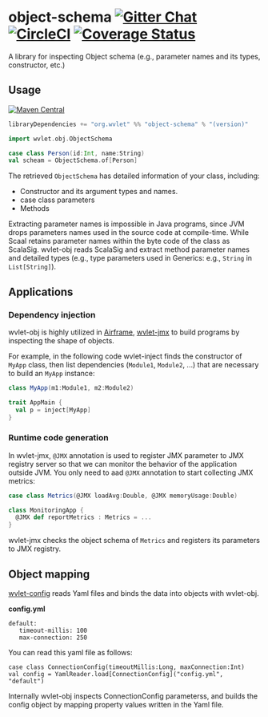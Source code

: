 # object-schema  [![Gitter Chat][gitter-badge]][gitter-link] [![CircleCI](https://circleci.com/gh/wvlet/object-schema.svg?style=svg)](https://circleci.com/gh/wvlet/object-schema) [![Coverage Status][coverall-badge]][coverall-link]

[gitter-badge]: https://badges.gitter.im/Join%20Chat.svg
[gitter-link]: https://gitter.im/wvlet/wvlet?utm_source=badge&utm_medium=badge&utm_campaign=pr-badge&utm_content=badge
[coverall-badge]: https://coveralls.io/repos/github/wvlet/object-schema/badge.svg?branch=master
[coverall-link]: https://coveralls.io/github/wvlet/object-schema?branch=master

A library for inspecting Object schema (e.g., parameter names and its types, constructor, etc.)

## Usage

[![Maven Central](https://maven-badges.herokuapp.com/maven-central/org.wvlet/object-schema_2.11/badge.svg)](https://maven-badges.herokuapp.com/maven-central/org.wvlet/object-schema_2.11/)

```scala
libraryDependencies += "org.wvlet" %% "object-schema" % "(version)"
```


```scala
import wvlet.obj.ObjectSchema

case class Person(id:Int, name:String)
val scheam = ObjectSchema.of[Person]
```

The retrieved `ObjectSchema` has detailed information of your class, including:
* Constructor and its argument types and names.
* case class parameters
* Methods

Extracting parameter names is impossible in Java programs, since JVM drops parameters names used in the source code at compile-time. While Scaal retains parameter names within the byte code of the class as ScalaSig. wvlet-obj reads ScalaSig and extract method parameter names and
detailed types (e.g., type parameters used in Generics: e.g., `String` in `List[String]`).


## Applications

### Dependency injection
wvlet-obj is highly utilized in [Airframe](https://github.com/wvlet/airframe), [wvlet-jmx](https://github.com/wvlet/jmx) to build programs by inspecting the shape of objects.

For example, in the following code wvlet-inject finds the constructor of `MyApp` class, then list dependencies (`Module1`, `Module2`, ...) that are necessary to build an `MyApp` instance:
```scala
class MyApp(m1:Module1, m2:Module2)

trait AppMain {
  val p = inject[MyApp]
}
```

### Runtime code generation

In wvlet-jmx, `@JMX` annotation is used to register JMX parameter to JMX registry server so that we can monitor the behavior of the application outside JVM.
You only need to aad `@JMX` annotation to start collecting JMX metrics:

```scala
case class Metrics(@JMX loadAvg:Double, @JMX memoryUsage:Double)

class MonitoringApp {
  @JMX def reportMetrics : Metrics = ...
}
```

wvlet-jmx checks the object schema of `Metrics` and registers its parameters to JMX registry.

## Object mapping

[wvlet-config](../wvlet-config) reads Yaml files and binds the data into objects with wvlet-obj.

**config.yml**
```
default:
   timeout-millis: 100
   max-connection: 250

```

You can read this yaml file as follows:
```
case class ConnectionConfig(timeoutMillis:Long, maxConnection:Int)
val config = YamlReader.load[ConnectionConfig]("config.yml", "default")
```

Internally wvlet-obj inspects ConnectionConfig parameterss, and builds the config object by mapping property values written in the Yaml file.
